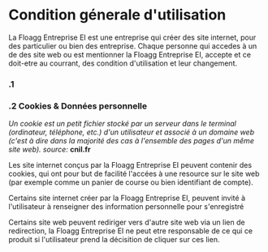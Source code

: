 # Condition génerale d'utilisation
La Floagg Entreprise EI est une entreprise qui créer des site internet, pour des particulier ou bien des entreprise.
Chaque personne qui accedes à un de des site web ou est mentionner la Floagg Entreprise EI, accepte et ce doit-etre au courrant, des condition d'utilisation et leur changement.

### .1


### .2 Cookies & Données personnelle
*Un cookie est un petit fichier stocké par un serveur dans le terminal (ordinateur, téléphone, etc.) d'un utilisateur et associé à un domaine web (c'est à dire dans la majorité des cas à l'ensemble des pages d'un même site web). source:* **cnil.fr**

Les site internet conçus par la Floagg Entreprise EI peuvent contenir des cookies, qui ont pour but de facilité l'accées à une resource sur le site web (par exemple comme un panier de course ou bien identifiant de compte).

Certains site internet créer par la Floagg Entreprise EI, peuvent invité à l'utilisateur à renseigner des information personnelle pour s'enregistré

Certains site web peuvent rediriger vers d'autre site web via un lien de redirection, la Floagg Entreprise EI ne peut etre responsable de ce qui ce produit si l'utilisateur prend la décisition de cliquer sur ces lien.